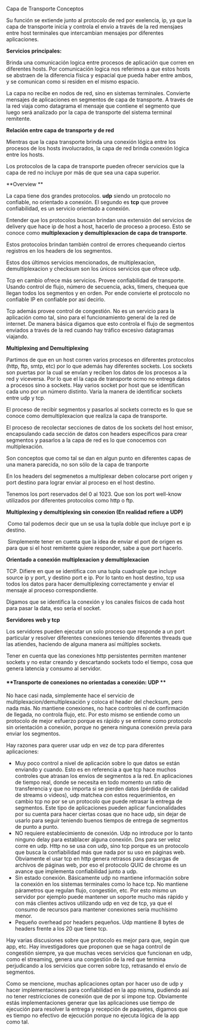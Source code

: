 Capa de Transporte Conceptos

Su función se extiende junto al protocolo de red por exelencia, ip, ya que la capa de transporte inicia y controla el envío a través de la red mensjaes entre host terminales que intercambian mensajes por diferentes aplicaciones. 

**Servicios principales:**

Brinda una comunicación logica entre procesos de aplicación que corren en diferentes hosts. Por comunicación logica nos referimos a que estos hosts se abstraen de la diferencia física y espacial que pueda haber entre ambos, y se comunican como si residen en el mismo espacio. 

La capa no recibe en nodos de red, sino en sistemas terminales. Convierte mensajes de aplicaciones en segmentos de capa de transporte. A través de la red viaja como datagrama el mensaje que contiene el segmento que luego será analizado por la capa de transporte del sistema terminal remitente. 

**Relación entre capa de transporte y de red**

Mientras que la capa transporte brinda una conexión lógica entre los procesos de los hosts involucrados, la capa de red brinda conexión lógica entre los hosts. 

Los protocolos de la capa de transporte pueden ofrecer servicios que la capa de red no incluye por más de que sea una capa superior. 

**Overview **

La capa tiene dos grandes protocolos. **udp** siendo un protocolo no confiable, no orientado a conexión. El segundo es **tcp** que provee confiabilidad, es un servicio orientado a conexión. 

Entender que los protocolos buscan brindan una extensión del servicios de delivery que hace ip de host a host, hacerlo de proceso a proceso. Esto se conoce como **multiplexacion y demultiplexacion de capa de transporte**.

Estos protocolos brindan también control de errores chequeando ciertos registros en los headers de los segmentos. 

Estos dos últimos servicios mencionados, de multiplexacion, demultiplexacion y checksum son los únicos servicios que ofrece udp. 

Tcp en cambio ofrece más servicios. Provee confiabilidad de transporte. Usando control de flujo, número de secuencia, acks, timers, chequea que llegan todos los segmentos y en orden.  Por ende convierte el protocolo no confiable IP en confiable por así decirlo. 

Tcp además provee control de congestión. No es un servicio para la aplicación como tal, sino para el funcionamiento general de la red de internet. De manera básica digamos que esto controla el flujo de segmentos enviados a través de la red cuando hay tráfico excesivo datagramas viajando. 

**Multiplexing and Demultiplexing**

Partimos de que en un host corren varios procesos en diferentes protocolos (http, ftp, smtp, etc) por lo que además hay diferentes sockets. Los sockets son puertas por la cual se envían y reciben los datos de los procesos a la red y viceversa. Por lo que el la capa de transporte ocmo no entrega datos a procesos sino a sockets. Hay varios socket por host que se identifican cada uno por un número distinto. Varia la manera de identificar sockets entre udp y tcp. 

El proceso de recibir segmentos y pasarlos al sockets correcto es lo que se conoce como demultiplexacion que realiza la capa de transporte.

El proceso de recolectar secciones de datos de los sockets del host emisor, encapsulando cada sección de datos con headers específicos para crear segmentos y pasarlos a la capa de red es lo que conocemos con multiplexación. 

Son conceptos que como tal se dan en algun punto en diferentes capas de una manera parecida, no son sólo de la capa de tranporte

En los headers del segmenetos a multiplexar deben colocarse port origen y port destino para lograr enviar al proceso en el host destino. 

Tenemos los port reservados del 0 al 1023. Que son los port well-know utilizados por diferentes protocolos como http o ftp. 



**Multiplexing y demultiplexing sin conexion (En realidad refiere a UDP)**

​	Como tal podemos decir que un se usa la tupla doble que  incluye port e ip destino.

​	Simplemente tener en cuenta que la idea de enviar el port de origen es para que si el host remitente quiere responder, sabe a que port hacerlo. 

**Orientado a conexión multiplexacion y demultiplexacion**

TCP. Difiere en que se identifica con una tupla cuadruple que incluye source ip y port, y destino port e ip. Por lo tanto en host destino, tcp usa todos los datos para hacer demultiplexing correctamente y enviar el mensaje al proceso correspondiente.

Digamos que se identifica la conexión y los canales fisicos de cada host para pasar la data, eso sería el socket.





**Servidores web y tcp**

Los servidores pueden ejecutar un solo proceso que responde a un port particular y resolver diferentes conexiones teniendo diferentes threads que las atiendes, haciendo de alguna manera así múltiples sockets. 

Tener en cuenta que las conexiones http persistentes permiten mantener sockets y no estar creando y descartando sockets todo el tiempo, cosa que genera latencia y consumo al servidor. 

#### **Transporte de conexiones no orientadas a conexión: UDP **

No hace casi nada, simplemente hace el servicio de multiplexacion/demultiplexación y coloca el header del checksum, pero nada más. No mantiene conexiones, no hace controles ni de confirmación de llegada, no controla flujo, etc. Por esto mismo se entiende como un protocolo de mejor esfuerzo porque es rápido y se entiene como protocolo sin orientación a conexión, porque no genera ninguna conexión previa para enviar los segmentos.

Hay razones para querer usar udp en vez de tcp para diferentes aplicaciones:

- Muy poco control a nivel de aplicación sobre lo que datos se están  enviando y cuando. Esto es en referencia a que tcp hace muchos controles que atrasan los envíos de segmentos a la red. En aplicaciones de tiempo real, donde se necesita en todo momento un ratio de transferencia y que no importa si se pierden datos (pérdida de calidad de streams o videos), udp matchea con estos requerimientos, en cambio tcp no por se un protocolo que puede retrasar la entrega de segmentos. Este tipo de aplicaciones pueden aplicar funcionalidades por su cuenta para hacer ciertas cosas que no hace udp, sin dejar de usarlo para seguir teniendo buenos tiempos de entrega de segmentos de punto a punto. 
- NO requiere establecimiento de conexión. Udp no introduce por lo tanto ninguno delay para establacer alguna conexión. Dns para ser veloz corre en udp. Http no se usa con udp, sino tcp porque es un protocolo que busca la confiabilidad más que nada por su uso en páginas web. Obviamente el usar tcp en http genera retrasos para descargas de archivos de páginas web, por eso el protocolo QUIC de chrome es un avance que implementa confiabilidad junto a udp.
- Sin estado conexión. Básicamente udp no mantiene información sobre la conexión en los sistemas terminales como lo hace tcp. No mantiene párametros que regulan flujo, congestión, etc. Por esto mismo un servidor por ejemplo puede mantener un soporte mucho más rápido y con más clientes activos utilizando udp en vez de tcp, ya que el consumo de recursos para mantener conexiones sería muchísimo menor. 
- Pequeño overhead por headers pequeños. Udp mantiene 8 bytes de headers frente  a los 20 que tiene tcp.

Hay varias discusiones sobre que protocolo es mejor para que, según que app, etc. Hay investigadores que proponen que se haga control de congestión siempre, ya que muchas veces servicios que funcionan en udp, como el streaming, genera una congestión de la red que termina perjudicando a los servicios que corren sobre tcp, retrasando el envío de segmentos. 

Como se mencione, muchas aplicaciones optan por hacer uso de udp y hacer implementaciones para confiabilidad en la app misma, pudiendo así no tener restricciones de conexión que de por si impone tcp. Obviamente estás implementaciones generar que las aplicaciones use tiempo de ejecución para resolver la entrega y recepción de paquetes, digamos que es tiempo no efectivo de ejecución porque no ejecuta lógica de la app como tal. 